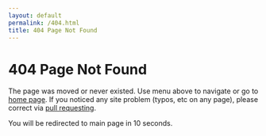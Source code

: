 ```yaml
---
layout: default
permalink: /404.html
title: 404 Page Not Found
---
```


# 404 Page Not Found

The page was moved or never existed. Use menu above to navigate or go to [home page](/).
If you noticed any site problem (typos, etc on any page), please correct via [pull requesting](https://github.com/apache/struts-site/compare).

You will be redirected to main page in 10 seconds.

<script type="text/javascript">
    function redirectToHome() {
        window.location = "http://struts.apache.org/"
    }
    setTimeout(redirectToHome, 10000);
</script>
